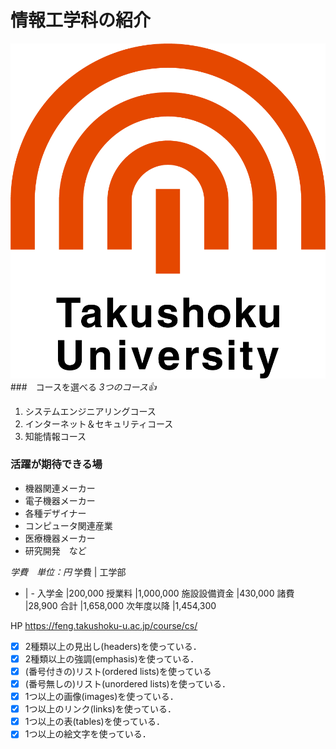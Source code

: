 # 情報工学科の紹介
<!-- Markdown記法を使って学科の紹介ページを作る -->
![logo](logo.png)
###　コースを選べる
_3つのコース:+1:_
1. システムエンジニアリングコース
2. インターネット＆セキュリティコース
3. 知能情報コース
### 活躍が期待できる場
* 機器関連メーカー
* 電子機器メーカー
* 各種デザイナー
* コンピュータ関連産業
* 医療機器メーカー
* 研究開発　など

_学費　単位：円_
学費 | 工学部
- | -
入学金 |200,000
授業料 |1,000,000
施設設備資金 |430,000
諸費 |28,900
合計 |1,658,000
次年度以降 |1,454,300

HP
https://feng.takushoku-u.ac.jp/course/cs/
<!-- この部分より上に記述を追加して下のチェックボックスで確認する -->
- [x] 2種類以上の見出し(headers)を使っている．
- [x] 2種類以上の強調(emphasis)を使っている．
- [x] (番号付きの)リスト(ordered lists)を使っている
- [x] (番号無しの)リスト(unordered lists)を使っている．
- [x] 1つ以上の画像(images)を使っている．
- [x] 1つ以上のリンク(links)を使っている．
- [x] 1つ以上の表(tables)を使っている．
- [x] 1つ以上の絵文字を使っている．
